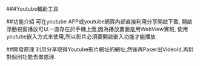 ###Youtube輔助工具

##功能介紹
可在youtube APP或youtube網頁內部直接利用分享開啟下載,
開啟浮動視窗播放可以一直存在於手機上面,因為播放畫面是用WebView實現,
使用youtube嵌入方式來使用,所以影片必須要開啟嵌入功能才能播放

##開發原理
利用分享取得Youtube影片網址的網址,然後再Paser出VideoId,再針對個別功能去做處理.



